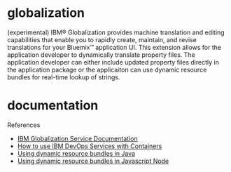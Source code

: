 # globalization
(experimental) IBM® Globalization provides machine translation and editing capabilities that enable you to rapidly create, maintain, and revise translations for your Bluemix™ application UI.  This extension allows for the application developer to dynamically translate property files.  The application developer can either include updated property files directly in the application package or the applicaiton can use dynamic resource bundles for real-time lookup of strings. 



# documentation 


References 
* [IBM Globalization Service Documentation](https://www.ng.bluemix.net/docs/#services/Globalization/index.html#globalization)
* [How to use IBM DevOps Services with Containers](https://developer.ibm.com/bluemix/docs/set-up-continuous-delivery-ibm-containers/)
* [Using dynamic resource bundles in Java](https://github.com/IBM-Bluemix/gaas-java-client)
* [Using dynamic resource bundles in Javascript Node](https://github.com/IBM-Bluemix/gaas-js-client)
